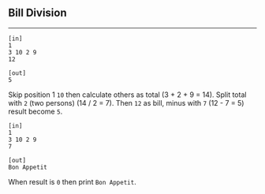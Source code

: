 ## Bill Division
-----------------------

```
[in]  
1
3 10 2 9
12 

[out] 
5
```
Skip position 1 `10` then calculate others as total (3 + 2 + 9 = 14). Split total with `2` (two persons) (14 / 2 = 7). Then `12` as bill, minus with `7` (12 - 7 = 5) result become `5`.


```
[in]  
1
3 10 2 9
7

[out] 
Bon Appetit
```
When result is `0` then print `Bon Appetit`.